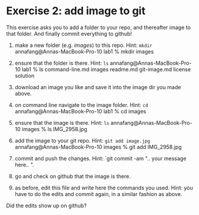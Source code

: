 # Exercise 2: add image to git

This exercise asks you to add a folder to your repo, and thereafter
image to that folder.  And finally commit everything to github!

1. make a new folder (e.g. _images_) to this repo.  Hint: `mkdir`
annafang@Annas-MacBook-Pro-10 lab1 % mkdir images

2. ensure that the folder is there.  Hint: `ls`
annafang@Annas-MacBook-Pro-10 lab1 % ls
command-line.md	images		readme.md
git-image.md	license		solution

3. download an image you like and save it into the image dir you made
   above.
   
4. on command line navigate to the image folder.  Hint: `cd`
annafang@Annas-MacBook-Pro-10 lab1 % cd images

5. ensure that the image is there.  Hint: `ls`
annafang@Annas-MacBook-Pro-10 images % ls
IMG_2958.jpg

6. add the image to your git repo.  Hint: `git add image.jpg`
annafang@Annas-MacBook-Pro-10 images % git add IMG_2958.jpg

7. commit and push the changes.  Hint: `git commit -am ".. your
   message here.. ".
   
8. go and check on github that the image is there.

9. as before, edit this file and write here the commands you used.
   Hint: you have to do the edits and commit again, in a similar
   fashion as above.

Did the edits show up on github?
